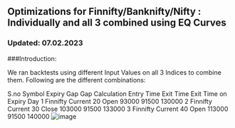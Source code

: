 ## Optimizations for Finnifty/Banknifty/Nifty : Individually and all 3 combined using EQ Curves
### Updated: 07.02.2023


###Introduction:

We ran backtests using different Input Values on all 3 Indices to combine them. Following are the different combinations:

S.no	Symbol	Expiry	Gap	Gap Calculation	Entry Time	Exit Time	Exit Time on Expiry Day
1	Finnifty	Current	20	Open	93000	91500	130000
2	Finnifty	Current	30	Close	103000	91500	133000
3	Finnifty	Current	40	Open	113000	91500	140000
![image](https://user-images.githubusercontent.com/67407393/217732705-12061511-6013-4dfd-8693-314a3850c601.png)





